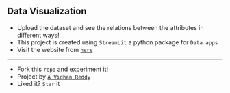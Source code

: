 ## Data Visualization
- Upload the dataset and see the relations between the attributes in different ways!
- This project is created using `StreamLit` a python package for `Data apps`
- Visit the website from [`here`](https://data-visualization-web.streamlit.app/)
----
- Fork this `repo` and experiment it!
- Project by [`A Vidhan Reddy`](https://linkedin.com/in/AVidhanR)
- Liked it? `Star` it

<!-- ![DataVisualization](https://github.com/AVidhanR/DataVisualization/assets/116101537/4e0ced96-6619-4598-a945-95a3dffbd207) -->

